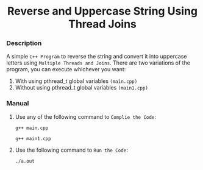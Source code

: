 <h1 align="center">Reverse and Uppercase String Using Thread Joins</h1>

### Description
A simple `C++ Program` to reverse the string and convert it into uppercase letters using `Multiple Threads and Joins`. There are two variations of the program, you can execute whichever you want:
1) With using pthread_t global variables `(main.cpp)`
2) Without using pthread_t global variables `(main1.cpp)`

### Manual
1) Use any of the following command to `Complie the Code`:
    ```
    g++ main.cpp
    ```
    
    ```
    g++ main1.cpp
    ```

2) Use the following command to `Run the Code`:
    ```
    ./a.out
    ```
